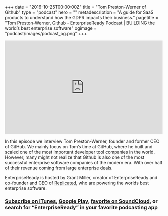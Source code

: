 +++
date = "2016-10-25T00:00:00Z"
title = "Tom Preston-Werner of Github"
type = "podcast"
hero = ""
metadescription = "A guide for SaaS products to understand how the GDPR impacts their business."
pagetitle = "Tom Preston-Werner, Github - EnterpriseReady Podcast | BUILDING the world’s best enterprise software"
ogimage = "podcast/images/podcast_og.png"
+++

<iframe width="100%" height="300" scrolling="no" frameborder="no" allow="autoplay" src="https://w.soundcloud.com/player/?url=https%3A//api.soundcloud.com/tracks/526840911&color=%23ee5042&auto_play=false&hide_related=false&show_comments=true&show_user=true&show_reposts=false&show_teaser=true&visual=true"></iframe>

In this episode we interview Tom Preston-Werner, founder and former CEO of GitHub. We mainly focus on Tom’s time at GitHub, where he built and scaled one of the most important developer tool companies in the world. However, many might not realize that Github is also one of the most successful enterprise software companies of the modern era. With over half of their revenue coming from large enterprise deals. 

EnterpriseReady is hosted by Grant Miller, creator of EnterpriseReady and co-founder and CEO of [Replicated](https://www.replicated.com), who are powering the worlds best enterprise software.

### [Subscribe on iTunes](https://itunes.apple.com/us/podcast/ep-2-the-early-days-of-github-with-tom-preston-werner/id1437951282?i=1000422121814&mt=2), [Google Play](https://play.google.com/music/listen?u=0#/ps/Iq3uifjva44tdvm2orhu4apvjtu), [favorite on SoundCloud](https://soundcloud.com/heavybit/sets/enterpriseready), or search for “EnterpriseReady” in your favorite podcasting app
